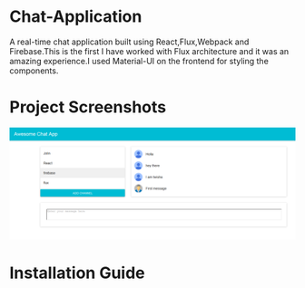 # Chat-Application
A real-time chat application built using React,Flux,Webpack and Firebase.This is the first I have worked with Flux architecture and it was an amazing experience.I used Material-UI on the frontend for styling the components.

# Project Screenshots
![Chat App](https://github.com/twishasaraiya/Chat-Application/blob/master/chat-app.png)

# Installation Guide
